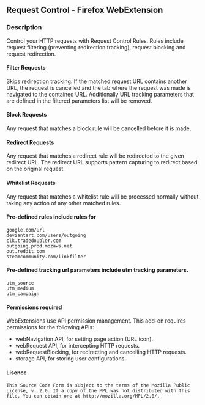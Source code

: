 ## Request Control - Firefox WebExtension

### Description

Control your HTTP requests with Request Control Rules. Rules include request filtering (preventing redirection tracking), request blocking and request redirection.

#### Filter Requests

Skips redirection tracking. If the matched request URL contains another URL, the request is cancelled and the tab where the request was made is navigated to the contained URL. Additionally URL tracking parameters that are defined in the filtered parameters list will be removed.

#### Block Requests

Any request that matches a block rule will be cancelled before it is made.

#### Redirect Requests

Any request that matches a redirect rule will be redirected to the given redirect URL. The redirect URL supports pattern capturing to redirect based on the original request.

#### Whitelist Requests

Any request that matches a whitelist rule will be processed normally without taking any action of any other matched rules.

#### Pre-defined rules include rules for

```
google.com/url
deviantart.com/users/outgoing
clk.tradedoubler.com
outgoing.prod.mozaws.net
out.reddit.com
steamcommunity.com/linkfilter
```

#### Pre-defined tracking url parameters include utm tracking parameters.</b>

```
utm_source
utm_medium
utm_campaign
```

#### Permissions required
WebExtensions use API permission management. This add-on requires permissions for the following APIs:
- webNavigation API, for setting page action (URL icon).
- webRequest API, for intercepting HTTP requests.
- webRequestBlocking, for redirecting and cancelling HTTP requests.
- storage API, for storing user configurations. 

#### Lisence
    This Source Code Form is subject to the terms of the Mozilla Public
    License, v. 2.0. If a copy of the MPL was not distributed with this
    file, You can obtain one at http://mozilla.org/MPL/2.0/.
